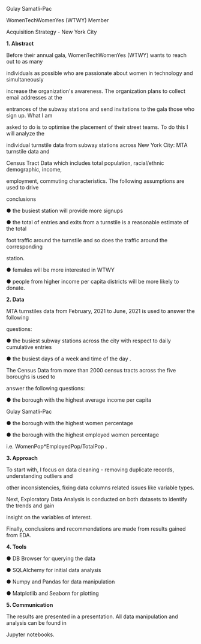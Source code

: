 ﻿

Gulay Samatli-Pac

WomenTechWomenYes (WTWY) Member

Acquisition Strategy - New York City

**1. Abstract**

Before their annual gala, WomenTechWomenYes (WTWY) wants to reach out to as many

individuals as possible who are passionate about women in technology and simultaneously

increase the organization's awareness. The organization plans to collect email addresses at the

entrances of the subway stations and send invitations to the gala those who sign up. What I am

asked to do is to optimise the placement of their street teams. To do this I will analyze the

individual turnstile data from subway stations across New York City: MTA turnstile data and

Census Tract Data which includes total population, racial/ethnic demographic, income,

employment, commuting characteristics. The following assumptions are used to drive

conclusions

● the busiest station will provide more signups

● the total of entries and exits from a turnstile is a reasonable estimate of the total

foot traffic around the turnstile and so does the traffic around the corresponding

station.

● females will be more interested in WTWY

● people from higher income per capita districts will be more likely to donate.

**2. Data**

MTA turnstiles data from February, 2021 to June, 2021 is used to answer the following

questions:

● the busiest subway stations across the city with respect to daily cumulative entries

● the busiest days of a week and time of the day .

The Census Data from more than 2000 census tracts across the five boroughs is used to

answer the following questions:

● the borough with the highest average income per capita





Gulay Samatli-Pac

● the borough with the highest women percentage

● the borough with the highest employed women percentage

i.e. WomenPop\*EmployedPop/TotalPop .

**3. Approach**

To start with, I focus on data cleaning - removing duplicate records, understanding outliers and

other inconsistencies, fixing data columns related issues like variable types.

Next, Exploratory Data Analysis is conducted on both datasets to identify the trends and gain

insight on the variables of interest.

Finally, conclusions and recommendations are made from results gained from EDA.

**4. Tools**

● DB Browser for querying the data

● SQLAlchemy for initial data analysis

● Numpy and Pandas for data manipulation

● Matplotlib and Seaborn for plotting

**5. Communication**

The results are presented in a presentation. All data manipulation and analysis can be found in

Jupyter notebooks.

